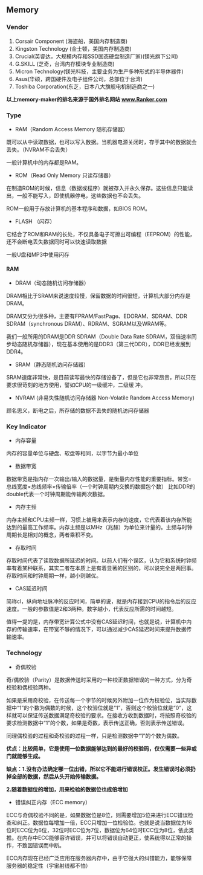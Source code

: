 ## Memory

### Vendor
1. Corsair Component (海盗船，美国内存制造商)
2. Kingston Technology (金士顿，美国内存制造商)
3. Crucial(英睿达，大规模内存和SSD固态硬盘制造厂家)(镁光旗下公司)
4. G.SKILL (芝奇，台湾内存模块专业制造商)
5. Micron Technology(镁光科技，主要业务为生产多种形式的半导体器件)
6. Asus(华硕，跨国硬件及电子组件公司，总部位于台湾)
7. Toshiba Corporation(东芝，日本八大旗舰电机制造商之一)

**以上memory-maker的排名来源于国外排名网站 www.Ranker.com**

### Type
+ RAM（Random Access Memory 随机存储器）

既可以从中读取数据，也可以写入数据。当机器电源关闭时，存于其中的数据就会丢失。（NVRAM不会丢失）

一般计算机中的内存都是RAM。

+ ROM（Read Only Memory 只读存储器）

在制造ROM的时候，信息（数据或程序）就被存入并永久保存。这些信息只能读出，一般不能写入，即使机器停电，这些数据也不会丢失。

ROM一般用于存放计算机的基本程序和数据，如BIOS ROM。

+ FLASH （闪存）

它结合了ROM和RAM的长处，不仅具备电子可擦出可编程（EEPROM）的性能，还不会断电丢失数据同时可以快速读取数据 

一般U盘和MP3中使用闪存

#### RAM

+ DRAM（动态随机访问存储器）

DRAM相比于SRAM来说速度较慢，保留数据的时间很短，计算机大部分内存是DRAM。

DRAM又分为很多种，主要有FPRAM/FastPage、EDORAM、SDRAM、DDR SDRAM（synchronous DRAM）、RDRAM、SGRAM以及WRAM等。

我们一般所用的DRAM是DDR SDRAM（Double Data Rate SDRAM，双倍速率同步动态随机存储器），现在基本使用的是DDR3（第三代DDR），DDR已经发展到DDR4。

+ SRAM（静态随机访问存储器）

SRAM速度非常快，是目前读写最快的存储设备了，但是它也非常昂贵，所以只在要求很苛刻的地方使用，譬如CPU的一级缓冲，二级缓 冲。

+ NVRAM  (非易失性随机访问存储器 Non-Volatile Random Access Memory)

顾名思义，断电之后，所存储的数据不丢失的随机访问存储器

### Key Indicator

+ 内存容量 

内存的容量单位与硬盘、软盘等相同，以字节为最小单位

+ 数据带宽

数据带宽是指内存一次输出/输入的数据量，是衡量内存性能的重要指标。带宽=总线宽度×总线频率×传输倍率（一个时钟周期内交换的数据包个数）
比如DDR的double代表一个时钟周期能传输两次数据。

+ 内存主频

内存主频和CPU主频一样，习惯上被用来表示内存的速度，它代表着该内存所能达到的最高工作频率。内存主频是以MHz（兆赫）为单位来计量的。主频与时钟周期长是相对的概念，两者乘积不变。

+ 存取时间 

存取时间代表了读取数据所延迟的时间。以前人们有个误区，认为它和系统时钟频率有着某种联系，其实二者在本质上是有着显著的区别的，可以说完全是两回事。存取时间和时钟周期一样，越小则越优。

+ CAS延迟时间

简称cl，纵向地址脉冲的反应时间，简单的说，就是内存接到CPU的指令后的反应速度。一般的参数值是2和3两种。数字越小，代表反应所需的时间越短。

值得一提的是，内存带宽计算公式中没有CAS延迟时间，也就是说，计算机中内存的传输速率，在带宽不够的情况下，可以通过减少CAS延迟时间来提升数据传输速率。

### Technology
+ 奇偶校验

奇/偶校验（Parity）是数据传送时采用的一种校正数据错误的一种方式，分为奇校验和偶校验两种。

如果是采用奇校验，在传送每一个字节的时候另外附加一位作为校验位，当实际数据中“1”的个数为偶数的时候，这个校验位就是“1”，否则这个校验位就是“0”，这样就可以保证传送数据满足奇校验的要求。在接收方收到数据时，将按照奇校验的要求检测数据中“1”的个数，如果是奇数，表示传送正确，否则表示传送错误。

同理偶校验的过程和奇校验的过程一样，只是检测数据中“1”的个数为偶数。

**优点：比较简单，它是使用一位数据能够达到的最好的校验码，仅仅需要一些异或门就能够生成。**

**缺点：1.没有办法确定哪一位出错，所以它不能进行错误校正。发生错误时必须扔掉全部的数据，然后从头开始传输数据。**

**2.随着数据位的增加，用来检验的数据位也成倍增加**

+ 错误纠正内存（ECC memory）

ECC与奇偶校验不同的是，如果数据位是8位，则需要增加5位来进行ECC错误检查和纠正。数据位每增加一倍，ECC只增加一位检验位。也就是说当数据位为16位时ECC位为6位，32位时ECC位为7位，数据位为64位时ECC位为8位，依此类推。在内存中ECC能够容许错误，并可以将错误自动更正，使系统得以正常的操作，不致因错误而中断。

ECC内存现在已经广泛应用在服务器内存中，由于它强大的纠错能力，能够保障服务器的稳定性（宇宙射线都不怕）
